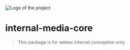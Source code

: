 ![Logo of the project](https://avatars.githubusercontent.com/u/15900782?s=100&v=4)
# internal-media-core

> This package is for webex internal conception only
